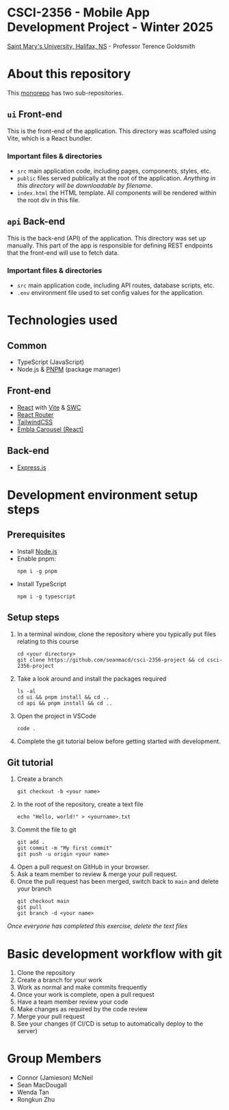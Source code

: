 # CSCI-2356 - Mobile App Development Project - Winter 2025

[Saint Mary's University, Halifax, NS](https://smu.ca) - Professor Terence Goldsmith

# About this repository

This [monorepo](https://en.wikipedia.org/wiki/Monorepo) has two sub-repositories.

## `ui` Front-end

This is the front-end of the application. This directory was scaffoled using Vite, which is a React bundler.

### Important files & directories

* `src` main application code, including pages, components, styles, etc.
* `public` files served publically at the root of the application. *Anything in this directory will be downloadable by filename*.
* `index.html` the HTML template. All components will be rendered within the root div in this file.

## `api` Back-end

This is the back-end (API) of the application. This directory was set up manually. This part of the app is responsible for defining REST endpoints that the front-end will use to fetch data.

### Important files & directories

* `src` main application code, including API routes, database scripts, etc.
* `.env` environment file used to set config values for the application.

# Technologies used

## Common

* TypeScript (JavaScript)
* Node.js & [PNPM](https://pnpm.io/) (package manager)

## Front-end

* [React](https://react.dev) with [Vite](https://vite.dev/) & [SWC](https://swc.rs/)
* [React Router](https://reactrouter.com/)
* [TailwindCSS](https://tailwindcss.com)
* [Embla Carousel (React)](https://www.embla-carousel.com/get-started/react/)

## Back-end

* [Express.js](https://expressjs.com/)

# Development environment setup steps

## Prerequisites

* Install [Node.js](https://nodejs.org/en)
* Enable pnpm:
  ```
  npm i -g pnpm
  ```
* Install TypeScript
  ```
  npm i -g typescript
  ```

## Setup steps

1. In a terminal window, clone the repository where you typically put files relating to this course
    ```
    cd <your directory>
    git clone https://github.com/seanmacd/csci-2356-project && cd csci-2356-project
    ```
2. Take a look around and install the packages required
    ```
    ls -al
    cd ui && pnpm install && cd ..
    cd api && pnpm install && cd ..
    ```
3. Open the project in VSCode
    ```
    code .
    ```
4. Complete the git tutorial below before getting started with development.

## Git tutorial

1. Create a branch
    ```
    git checkout -b <your name>
    ```
2. In the root of the repository, create a text file
    ```
    echo "Hello, world!" > <yourname>.txt
    ```
3. Commit the file to git
    ```
    git add .
    git commit -m "My first commit"
    git push -u origin <your name>
    ```
4. Open a pull request on GitHub in your browser.
5. Ask a team member to review & merge your pull request.
6. Once the pull request has been merged, switch back to `main` and delete your branch
    ```
    git checkout main
    git pull
    git branch -d <your name>
    ```

*Once everyone has completed this exercise, delete the text files*

# Basic development workflow with git

1. Clone the repository
2. Create a branch for your work
3. Work as normal and make commits frequently
4. Once your work is complete, open a pull request
5. Have a team member review your code
6. Make changes as required by the code review
7. Merge your pull request
8. See your changes (if CI/CD is setup to automatically deploy to the server)

# Group Members

* Connor (Jamieson) McNeil
* Sean MacDougall
* Wenda Tan
* Rongkun Zhu
